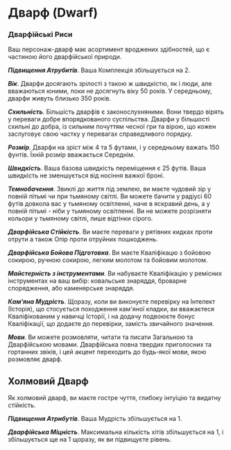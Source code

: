 # Дварф (Dwarf)

### Дварфійські Риси

Ваш персонаж-дварф має асортимент вроджених здібностей, що є частиною його дварфійської природи.

***Підвищення Атрубитів***. Ваша Комплекція збільшується на 2.

***Вік***. Дварфи досягають зрілості з такою ж швидкістю, як і люди, але вважаються юними, поки не досягнуть віку 50 років. У середньому, дварфи живуть близько 350 років.

***Схильність***. Більшість дварфів є законослухняними. Вони твердо вірять у переваги добре впорядкованого суспільства. Дварфи у більшості схильні до добра, із сильним почуттям чесної гри та вірою, що кожен заслуговує свою частку у перевагах справедливого порядку.

***Розмір***. Дварфи на зріст між 4 та 5 футами, і у середньому важать 150 фунтів. Їхній розмір вважається Середнім.

***Швидкість***. Ваша базова швидкість переміщення є 25 футів. Ваша швидкість не зменшується від носіння важкої броні.

***Темнобачення***. Звиклі до життя під землею, ви маєте чудовий зір у повній пітьмі чи при тьмяному світлі. Ви можете бачити у радіусі 60 футів довкола вас у тьмяному освітленні, наче в яскравий день, а у повній пітьмі - ніби у тьмяному освітленні. Ви не можете розрізняти кольори у тьмяному світлі, лише відтінки сірого.

***Дварфійська Стійкість***. Ви маєте переваги у рятівних кидках проти отрути а також Опір проти отруйних пошкоджень.

***Дварфійська Бойова Підготовка***. Ви маєте Кваліфікацю з бойовою сокирою, ручною сокирою, легким молотом та бойовим молотом.

***Майстерність з інструментами***. Ви набуваєте Кваліфікацію у ремісних інструментах на ваш вибір: ковальське знаряддя, броварне спорядження, або каменярське знаряддя.

***Кам'яна Мудрість***. Щоразу, коли ви виконуєте перевірку на Інтелект (Історія), що стосується походження кам'яної кладки, ви вважаєтеся Кваліфікованим у навичці Історії, і на додачу подвоюєте бонус Кваліфікації, що додаєте до перевірки, замість звичайного значення.

***Мови***. Ви можете розмовляти, читати та писати Загальною та Дварфійською мовами. Дварфійська повна твердих приголосних та гортанних звіків, і цей акцент переходить до будь-якої мови, якою розмовляє дварф.

## Холмовий Дварф

Як холмовий дварф, ви маєте гостре чуття, глибоку інтуіцію та видатну стійкість.

***Підвищення Атрибутів***. Ваша Мудрість збільшується на 1.

***Дварфійська Міцність***. Максимальна кількість хітів збільшується на 1, і збільшується ще на 1 щоразу, як ви підвищуєте рівень.